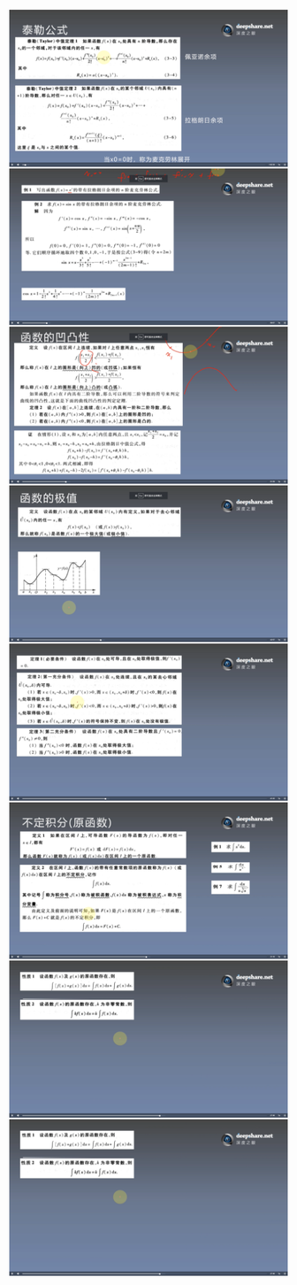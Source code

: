 ![](./img/2.2_1.png)
![](./img/2.2_2.png)
![](./img/2.2_3.png)
![](./img/2.2_4.png)
![](./img/2.2_5.png)
![](./img/2.2_6.png)
![](./img/2.2_7.png)
![](./img/2.2_7.png)
